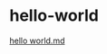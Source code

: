 # hello-world
[hello world.md](https://github.com/conquer1the2world3/hello-world/files/6836016/hello.world.md)

